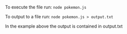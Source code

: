 To execute the file run: `node pokemon.js`

To output to a file run: `node pokemon.js > output.txt`

In the example above the output is contained in output.txt
